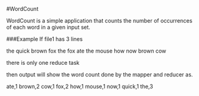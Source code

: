 
#WordCount

WordCount is a simple application that counts the number of occurrences of each word in a given input set.

###Example
If file1 has 3 lines

the quick brown fox
the fox ate the mouse
how now brown cow
    
there is only one reduce task

then output will show the word count done by the mapper and reducer as. 

ate,1
brown,2
cow,1
fox,2
how,1
mouse,1
now,1
quick,1
the,3
